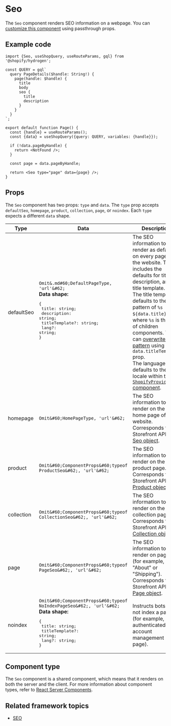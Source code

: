 # Seo


The `Seo` component renders SEO information on a webpage. You can [customize this component](/components#customizing-hydrogen-components) using passthrough props.

## Example code

```tsx
import {Seo, useShopQuery, useRouteParams, gql} from '@shopify/hydrogen';

const QUERY = gql`
  query PageDetails($handle: String!) {
    page(handle: $handle) {
      title
      body
      seo {
        title
        description
      }
    }
  }
`;

export default function Page() {
  const {handle} = useRouteParams();
  const {data} = useShopQuery({query: QUERY, variables: {handle}});

  if (!data.pageByHandle) {
    return <NotFound />;
  }

  const page = data.pageByHandle;

  return <Seo type="page" data={page} />;
}
```

## Props

The `Seo` component has two props: `type` and `data`. The `type` prop accepts `defaultSeo`, `homepage`, `product`, `collection`, `page`, or `noindex`. Each `type` expects a different `data` shape.

| Type       | Data                                                                            | Description                                                                                                                                                                                                                                                                                                                                                                                                                                                                                                                                                            |
| ---------- | ------------------------------------------------------------------------------- | ---------------------------------------------------------------------------------------------------------------------------------------------------------------------------------------------------------------------------------------------------------------------------------------------------------------------------------------------------------------------------------------------------------------------------------------------------------------------------------------------------------------------------------------------------------------------- |
| defaultSeo | `Omit&.md#60;DefaultPageType, 'url'&#62;`<br /><strong>Data shape:</strong><br /><pre>{<br />  title: string; <br />  description: string; <br />  titleTemplate?: string; <br />  lang?: string;<br />}</pre>                           | The SEO information to render as default on every page of the website. This includes the defaults for title, description, and title template. <br />The title template defaults to the pattern of `%s - ${data.title}`, where `%s` is the title of children components. You can [overwrite this pattern](https://shopify.dev/custom-storefronts/hydrogen/seo/manage-seo#overwriting-title-template) using the `data.titleTemplate` prop. <br />The language defaults to the locale within the [`ShopifyProvider` component](/components/global/shopifyprovider). |
| homepage   | `Omit&#60;HomePageType, 'url'&#62;`                                  | The SEO information to render on the home page of the website. Corresponds to the Storefront API's [Seo object](https://shopify.dev/api/storefront/latest/objects/seo).                                                                                                                                                                                                                                                                                                                                                                                                |
| product    | `Omit&#60;ComponentProps&#60;typeof ProductSeo&#62;, 'url'&#62;`     | The SEO information to render on the product page. Corresponds to the Storefront API's [Product object](https://shopify.dev/api/storefront/latest/objects/product).                                                                                                                                                                                                                                                                                                                                                                                                    |
| collection | `Omit&#60;ComponentProps&#60;typeof CollectionSeo&#62;, 'url'&#62;`  | The SEO information to render on the collection page. Corresponds to the Storefront API's [Collection object](https://shopify.dev/api/storefront/latest/objects/collection).                                                                                                                                                                                                                                                                                                                                                                                           |
| page       | `Omit&#60;ComponentProps&#60;typeof PageSeo&#62;, 'url'&#62;`        | The SEO information to render on pages (for example, "About" or "Shipping"). Corresponds to the Storefront API's [Page object](https://shopify.dev/api/storefront/latest/objects/page).                                                                                                                                                                                                                                                                                                                                                                                |
| noindex    | `Omit&#60;ComponentProps&#60;typeof NoIndexPageSeo&#62;, 'url'&#62;`<br /><strong>Data shape:</strong><br /><pre>{<br />  title: string; <br />  titleTemplate?: string; <br />  lang?: string;<br />}</pre> | Instructs bots to not index a page (for example, an authenticated account management page).                                                                                                                                                                                                                                                                                                                                                                                                                                                                            |

## Component type

The `Seo` component is a shared component, which means that it renders on both the server and the client. For more information about component types, refer to [React Server Components](https://shopify.dev/custom-storefronts/hydrogen/react-server-components).

## Related framework topics

- [SEO](https://shopify.dev/custom-storefronts/hydrogen/seo)

